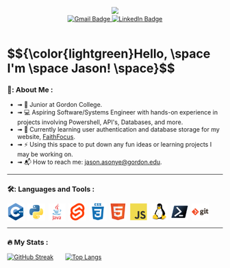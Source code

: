 

<div id="header" align="center">
  <img src="https://media2.giphy.com/media/v1.Y2lkPTc5MGI3NjExaXhuaXFuaWh1cG1nOGc3ZGFlNDF4ejJmYmszZDU0dG12aDg3NGwzaSZlcD12MV9pbnRlcm5hbF9naWZfYnlfaWQmY3Q9Zw/XG5Zdo5MOxMpfPNicm/giphy.gif" width="400"/>
</div>

<div id="badges" align="center">
  <a href="https://mail.google.com/mail/?view=cm&fs=1&tf=1&to=jasonasonye@gmail.com&body=">
    <img src="https://img.shields.io/badge/Gmail-D14836?style=for-the-badge&logo=gmail&logoColor=white" alt="Gmail Badge"/>
  </a>
  <a href="https://www.linkedin.com/in/jason-asonye/">
    <img src="https://img.shields.io/badge/LinkedIn-blue?style=for-the-badge&logo=linkedin&logoColor=white" alt="LinkedIn Badge"/>
  </a>
</div>

<div id="page-counter" align="center">
  <img src="https://komarev.com/ghpvc/?username=jtasonye&style=flat-square&color=orange" alt="" align="center"/>
</div>

<h1>
  $${\color{lightgreen}Hello, \space I'm \space Jason! \space}$$
</h1>

### 👋: About Me :

- ➟ 🏫 Junior at Gordon College. <br />
- ➟ 💻 Aspiring Software/Systems Engineer with hands-on experience in projects involving Powershell, API's, Databases, and more.
- ➟ 🌱 Currently learning user authentication and database storage for my website, <a href="https://faithfocus.vercel.app/">FaithFocus</a>.
- ➟ ⚡ Using this space to put down any fun ideas or learning projects I may be working on.
- ➟ 📬 How to reach me: jason.asonye@gordon.edu.

---

### 🛠️: Languages and Tools :

<div>
  <img src="https://raw.githubusercontent.com/devicons/devicon/6910f0503efdd315c8f9b858234310c06e04d9c0/icons/cplusplus/cplusplus-original.svg" title="C++" alt="C++" width="40" height="40"/>&nbsp; 
  <img src="https://raw.githubusercontent.com/devicons/devicon/6910f0503efdd315c8f9b858234310c06e04d9c0/icons/python/python-original.svg" title="Python" alt="Python" width="40" height="40"/>&nbsp;
  <img src="https://github.com/devicons/devicon/blob/master/icons/java/java-original-wordmark.svg" title="Java" alt="Java" width="40" height="40"/>&nbsp;
  <img src="https://raw.githubusercontent.com/devicons/devicon/6910f0503efdd315c8f9b858234310c06e04d9c0/icons/svelte/svelte-original.svg" title="Svelte" alt="Svelte" width="40" height="40"/>&nbsp;
  <img src="https://github.com/devicons/devicon/blob/master/icons/css3/css3-plain-wordmark.svg" title="CSS3" alt="CSS" width="40" height="40"/>&nbsp;
  <img src="https://github.com/devicons/devicon/blob/master/icons/html5/html5-original.svg" title="HTML5" alt="HTML" width="40" height="40"/>&nbsp;
  <img src="https://github.com/devicons/devicon/blob/master/icons/javascript/javascript-original.svg" title="JavaScript" alt="JavaScript" width="40" height="40"/>&nbsp;
  <img src="https://raw.githubusercontent.com/devicons/devicon/6910f0503efdd315c8f9b858234310c06e04d9c0/icons/linux/linux-original.svg" title="Linux" alt="Linux" width="40" height="40"/>&nbsp;
  <img src="https://raw.githubusercontent.com/devicons/devicon/6910f0503efdd315c8f9b858234310c06e04d9c0/icons/powershell/powershell-original.svg" title="Powershell" alt="Powershell" width="40" height="40"/>&nbsp;
  <img src="https://github.com/devicons/devicon/blob/master/icons/git/git-original-wordmark.svg" title="Git" **alt="Git" width="40" height="40"/>
</div>

---

### :fire: My Stats :

[![GitHub Streak](http://github-readme-streak-stats.herokuapp.com?user=jtasonye&theme=dark&background=000000)](https://git.io/streak-stats) &nbsp; &nbsp; &nbsp;
[![Top Langs](https://github-readme-stats.vercel.app/api/top-langs/?username=jtasonye&layout=compact&theme=vision-friendly-dark)](https://github.com/anuraghazra/github-readme-stats)


<!--
**jtasonye/jtasonye** is a ✨ _special_ ✨ repository because its `README.md` (this file) appears on your GitHub profile.

Here are some ideas to get you started:

- 🔭 I’m currently working on ...
- 🌱 I’m currently learning ...
- 👯 I’m looking to collaborate on ...
- 🤔 I’m looking for help with ...
- 💬 Ask me about ...
- 📫 How to reach me: ...
- 😄 Pronouns: ...
- ⚡ Fun fact: ...
-->
